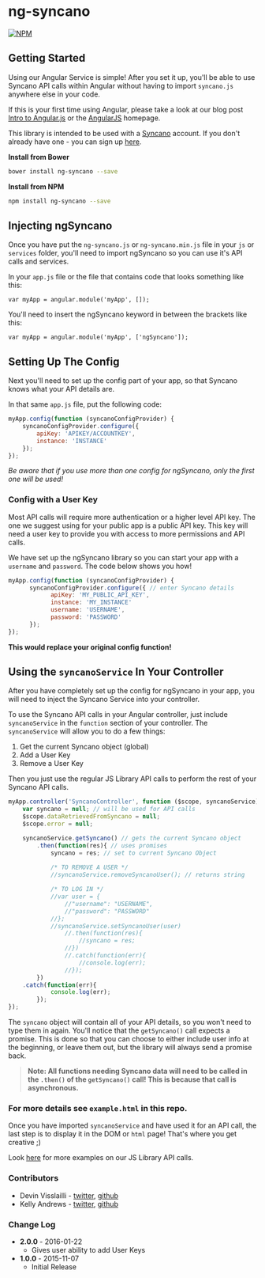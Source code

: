 # ng-syncano

[![NPM](https://img.shields.io/npm/v/ng-syncano.svg)](https://www.npmjs.com/package/ng-syncano)

## Getting Started

Using our Angular Service is simple! After you set it up, you'll be able to use Syncano API calls within Angular without having to import `syncano.js` anywhere else in your code.

If this is your first time using Angular, please take a look at our blog post <a href="https://www.syncano.io/blog/intro-angular-js/?utm_source=github&utm_medium=readme&utm_campaign=ng-syncano" target="_blank">Intro to Angular.js</a> or the <a href="https://angularjs.org/#the-basics">AngularJS</a> homepage.

This library is intended to be used with a [Syncano](http://www.syncano.io/?utm_source=github&utm_medium=readme&utm_campaign=ng-syncano) account. If you don't already have one - you can sign up [here](https://dashboard.syncano.io/?utm_source=github&utm_medium=readme&utm_campaign=ng-syncano).

**Install from Bower**

```bash
bower install ng-syncano --save
```

**Install from NPM**

```bash
npm install ng-syncano --save
```

## Injecting ngSyncano

Once you have put the `ng-syncano.js` or `ng-syncano.min.js` file in your `js` or `services` folder, you'll need to import ngSyncano so you can use it's API calls and services.

In your `app.js` file or the file that contains code that looks something like this:

```
var myApp = angular.module('myApp', []);
```

You'll need to insert the ngSyncano keyword in between the brackets like this:

```
var myApp = angular.module('myApp', ['ngSyncano']);
```

## Setting Up The Config

Next you'll need to set up the config part of your app, so that Syncano knows what your API details are.

In that same `app.js` file, put the following code:

```javascript
myApp.config(function (syncanoConfigProvider) {
    syncanoConfigProvider.configure({
        apiKey: 'APIKEY/ACCOUNTKEY',
        instance: 'INSTANCE'
    });
});
```

*Be aware that if you use more than one config for ngSyncano, only the first one will be used!*

### Config with a User Key

Most API calls will require more authentication or a higher level API key. The one we suggest using for your public app is a public API key. This key will need a user key to provide you with access to more permissions and API calls.

We have set up the ngSyncano library so you can start your app with a `username` and `password`. The code below shows you how!

```javascript
myApp.config(function (syncanoConfigProvider) {
	  syncanoConfigProvider.configure({ // enter Syncano details
		    apiKey: 'MY_PUBLIC_API_KEY',
		    instance: 'MY_INSTANCE'
		    username: 'USERNAME',
		    password: 'PASSWORD'
	  });
});
```

**This would replace your original config function!**

## Using the `syncanoService` In Your Controller

After you have completely set up the config for ngSyncano in your app, you will need to inject the Syncano Service into your controller.

To use the Syncano API calls in your Angular controller, just include `syncanoService` in the `function` section of your controller. The `syncanoService` will allow you to do a few things:

1. Get the current Syncano object (global)
2. Add a User Key
3. Remove a User Key

Then you just use the regular JS Library API calls to perform the rest of your Syncano API calls.

```javascript
myApp.controller('SyncanoController', function ($scope, syncanoService) {
	var syncano = null; // will be used for API calls
	$scope.dataRetrievedFromSyncano = null;
	$scope.error = null;

	syncanoService.getSyncano() // gets the current Syncano object
		.then(function(res){ // uses promises
			syncano = res; // set to current Syncano Object
			
			/* TO REMOVE A USER */
			//syncanoService.removeSyncanoUser(); // returns string

			/* TO LOG IN */
			//var user = {
				//"username": "USERNAME",
				//"password": "PASSWORD"
			//};
			//syncanoService.setSyncanoUser(user)
				//.then(function(res){
					//syncano = res;
				//})
				//.catch(function(err){
					//console.log(err);
				//});
		})
    .catch(function(err){
			console.log(err);
		});
});
```

The `syncano` object will contain all of your API details, so you won't need to type them in again. You'll notice that the `getSyncano()` call expects a promise. This is done so that you can choose to either include user info at the beginning, or leave them out, but the library will always send a promise back.

>**Note: All functions needing Syncano data will need to be called in the `.then()` of the `getSyncano()` call! This is because that call is asynchronous.**

### **For more details see `example.html` in this repo.**

Once you have imported `syncanoService` and have used it for an API call, the last step is to display it in the DOM or `html` page! That's where you get creative ;)

Look <a href="http://docs.syncano.io/?utm_source=github&utm_medium=readme&utm_campaign=syncano-js" target="_blank">here</a> for more examples on our JS Library API calls.

### Contributors

* Devin Visslailli - [twitter](https://twitter.com/devinviss), [github](https://github.com/devinviss)
* Kelly Andrews  - [twitter](https://twitter.com/kellyjandrews), [github](https://github.com/kellyjandrews)

### Change Log
* **2.0.0** - 2016-01-22
    * Gives user ability to add User Keys
* **1.0.0** - 2015-11-07
    * Initial Release
